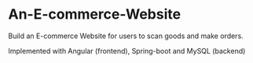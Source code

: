 # An-E-commerce-Website
Build an E-commerce Website for users to scan goods and make orders.

Implemented with Angular (frontend), Spring-boot and MySQL (backend)
